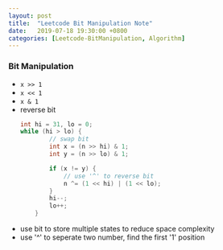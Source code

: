 ```yaml
---
layout: post
title:  "Leetcode Bit Manipulation Note"
date:   2019-07-18 19:30:00 +0800
categories: [Leetcode-BitManipulation, Algorithm]
---
```

### Bit Manipulation
- `x >> 1`
- `x << 1`
- `x & 1`
- reverse bit
    ```java
    int hi = 31, lo = 0;
    while (hi > lo) {
            // swap bit
            int x = (n >> hi) & 1;
            int y = (n >> lo) & 1;

            if (x != y) {
                // use '^' to reverse bit
                n ^= (1 << hi) | (1 << lo);
            }
            hi--;
            lo++;
        }
    ```
- use bit to store multiple states to reduce space complexity
- use '^' to seperate two number, find the first '1' position
